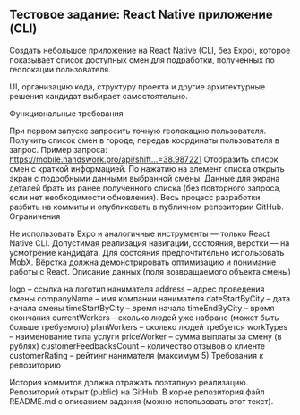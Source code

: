 ## Тестовое задание: React Native приложение (CLI)

Создать небольшое приложение на React Native (CLI, без Expo), которое показывает список доступных смен для подработки, полученных по геолокации пользователя.

UI, организацию кода, структуру проекта и другие архитектурные решения кандидат выбирает самостоятельно.

Функциональные требования

При первом запуске запросить точную геолокацию пользователя.
Получить список смен в городе, передав координаты пользователя в запрос.
Пример запроса:
https://mobile.handswork.pro/api/shift...=38.987221
Отобразить список смен с краткой информацией.
По нажатию на элемент списка открыть экран с подробными данными выбранной смены.
Данные для экрана деталей брать из ранее полученного списка (без повторного запроса, если нет необходимости обновления).
Весь процесс разработки разбить на коммиты и опубликовать в публичном репозитории GitHub.
Ограничения

Не использовать Expo и аналогичные инструменты — только React Native CLI.
Допустимая реализация навигации, состояния, верстки — на усмотрение кандидата.
Для состояния предпочтительно использовать MobX.
Вёрстка должна демонстрировать оптимизацию и понимание работы с React.
Описание данных (поля возвращаемого объекта смены)

logo – ссылка на логотип нанимателя
address – адрес проведения смены
companyName – имя компании нанимателя
dateStartByCity – дата начала смены
timeStartByCity – время начала
timeEndByCity – время окончания
currentWorkers – сколько людей уже набрано (может быть больше требуемого)
planWorkers – сколько людей требуется
workTypes – наименование типа услуги
priceWorker – сумма выплаты за смену (в рублях)
customerFeedbacksCount – количество отзывов о клиенте
customerRating – рейтинг нанимателя (максимум 5)
Требования к репозиторию

История коммитов должна отражать поэтапную реализацию.
Репозиторий открыт (public) на GitHub.
В корне репозитория файл README.md с описанием задания (можно использовать этот текст).